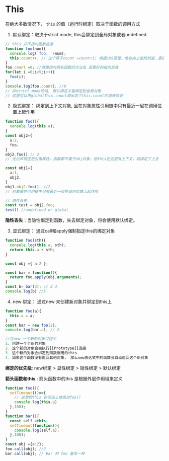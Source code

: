 # This

在绝大多数情况下， `this` 的值（运行时绑定）取决于函数的调用方式

1. 默认绑定：取决于strict mode, this会绑定到全局对象或者undefined

```javascript
// this 并不指向函数自身
function foo(num){
  console.log(`foo: `+num);
  this.count++; // 这个等于count =count+1; 根据LHS原理，他会向上查找知道，直到在顶层作用域中找不到，会创建一个全局变量count
}
foo.count =0; //直接指向具名函数的方法名 是更好的指向自身
for(let i =0;i<5;i++){
  foo(i);
}
console.log(foo.count); //0
// 非strict mode的话, 默认绑定才能绑定到全局对象
// 这里可以用globalThis.count调出这个this.count的值来验证

```



2. 隐式绑定： 绑定到上下文对象, 且在对象属性引用链中只有最近一层在调用位置上起作用

```javascript
function foo(){
  console.log(this.a);
}
const obj2={
  a:2,
  foo,
}
obj2.foo() // 2
// 无论声明还是引用属性，函数都不属于obj对象，但this在这里有上下文，就绑定了上去

const obj1={
  a:1,
  obj2,
}
obj1.obj2.foo()  //2
// 对象属性引用链中只有最近一层在调用位置上起作用

// 隐性丢失
const test = obj2.foo;
test() //undefined or global
```

**隐性丢失**：当隐性绑定到函数，失去绑定对象，将会使用默认绑定。



3. 显式绑定： 通过call和apply强制指定this的绑定对象

```javascript
function foo(sth){
  console.log(this.a, sth);
  return this.a + sth;
}

const obj ={ a:2 };

const bar = function(){
  return foo.apply(obj,arguments);
}
const b= bar(3); // 2 3
console.log(b) //5
```



4. new 绑定： 通过new 来创建新对象并绑定到this上

```javascript
function foo(a){
  this.a = a;
}
const bar = new foo(2);
console.log(bar.a); // 2

//在new 一个新的对象过程中
1. 创建一个全新的对象
2. 这个新的对象会被执行[[Prototype]]连接
3. 这个新的对象会绑定到函数调用的this
4. 如果这个函数没有返回其他对象， 那么new表达式中的函数会自动返回这个新对象
```



**绑定的优先级**: new绑定 > 显性绑定 > 隐性绑定 > 默认绑定

**箭头函数和this** : 箭头函数中的this 是根据外层作用域来定义

```JavaScript
function foo(){
  setTimeout(()=>{
    // 这里的this 在词法上继承自foo()
    console.log(this.a)
  },100);
}
function bar(){
  const self =this;
  setTimeout(function(){
    console.log(self.a);
  },100);
}
const obj ={a:2};
foo.call(obj); //2
bar.call(obj); // bar 和 foo 基本一样

```

